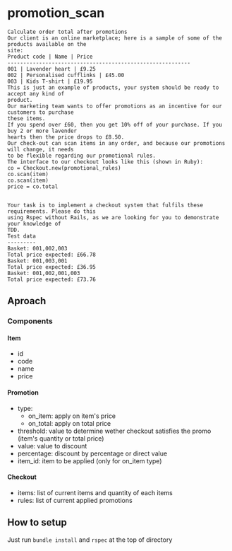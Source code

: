 # promotion_scan
```
Calculate order total after promotions  
Our client is an online marketplace; here is a sample of some of the products available on the
site:  
Product code | Name | Price  
----------------------------------------------------------  
001 | Lavender heart | £9.25  
002 | Personalised cufflinks | £45.00  
003 | Kids T-shirt | £19.95  
This is just an example of products, your system should be ready to accept any kind of
product.  
Our marketing team wants to offer promotions as an incentive for our customers to purchase
these items.  
If you spend over £60, then you get 10% off of your purchase. If you buy 2 or more lavender
hearts then the price drops to £8.50.  
Our check-out can scan items in any order, and because our promotions will change, it needs
to be flexible regarding our promotional rules.  
The interface to our checkout looks like this (shown in Ruby):  
co = Checkout.new(promotional_rules)  
co.scan(item)  
co.scan(item)  
price = co.total  
  
  
Your task is to implement a checkout system that fulfils these requirements. Please do this
using Rspec without Rails, as we are looking for you to demonstrate your knowledge of
TDD.  
Test data  
---------  
Basket: 001,002,003  
Total price expected: £66.78  
Basket: 001,003,001  
Total price expected: £36.95  
Basket: 001,002,001,003  
Total price expected: £73.76  
```
  
## Aproach  
### Components  
#### Item  
- id  
- code  
- name  
- price  
#### Promotion
- type:  
    - on_item: apply on item's price
    - on_total: apply on total price
- threshold: value to determine wether checkout satisfies the promo (item's quantity or total price)
- value: value to discount
- percentage: discount by percentage or direct value
- item_id: item to be applied (only for on_item type)
#### Checkout
- items: list of current items and quantity of each items
- rules: list of current applied promotions


## How to setup
Just run `bundle install` and `rspec` at the top of directory
